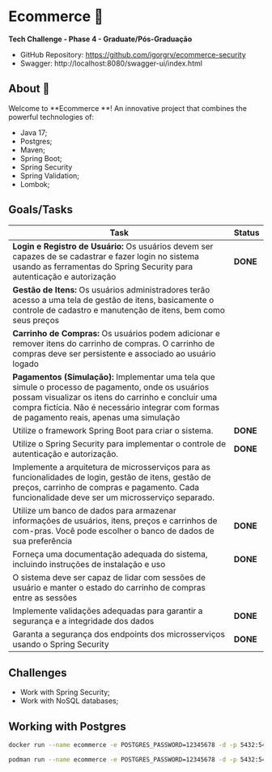 # Ecommerce  :convenience_store:
**Tech Challenge - Phase 4 - Graduate/Pós-Graduação**

* GitHub Repository: https://github.com/igorgrv/ecommerce-security
* Swagger: http://localhost:8080/swagger-ui/index.html


## About :book:

Welcome to **Ecommerce **! An innovative project that combines the powerful technologies of:

* Java 17;
* Postgres;
* Maven;
* Spring Boot;
* Spring Security
* Spring Validation;
* Lombok;



## Goals/Tasks

| Task                                                         | Status   |
| ------------------------------------------------------------ | -------- |
| **Login e Registro de Usuário:** Os usuários devem ser capazes de se cadastrar e fazer login no sistema  usando as ferramentas do Spring Security para autenticação e autorização | **DONE** |
| **Gestão de Itens:** Os usuários administradores terão acesso a uma tela de gestão de itens, basicamente o controle de cadastro e manutenção de itens, bem como seus preços |          |
| **Carrinho de Compras:** Os usuários podem adicionar e remover itens do carrinho de compras. O carrinho de compras deve ser persistente e associado ao usuário logado |          |
| **Pagamentos (Simulação):** Implementar uma tela que simule o processo de pagamento, onde os usuários possam visualizar os itens do carrinho e concluir uma compra fictícia. Não é necessário integrar com formas de pagamento reais, apenas uma simulação |          |
| Utilize o framework Spring Boot para criar o sistema.        | **DONE** |
| Utilize o Spring Security para implementar o controle de autenticação e autorização. | **DONE** |
| Implemente a arquitetura de microsserviços para as funcionalidades de login, gestão de itens, gestão de preços, carrinho de compras e pagamento. Cada funcionalidade deve ser um microsserviço separado. |          |
| Utilize um banco de dados para armazenar informações de usuários, itens, preços e carrinhos de com-pras. Você pode escolher o banco de dados de sua preferência | **DONE** |
| Forneça uma documentação adequada do sistema, incluindo instruções de instalação e uso | **DONE** |
| O sistema deve ser capaz de lidar com sessões de usuário e manter o estado do carrinho de compras entre as sessões |          |
| Implemente validações adequadas para garantir a segurança e a integridade dos dad﻿﻿﻿os | **DONE** |
| Garanta a segurança dos endpoints dos microsserviços usando o Spring Security | **DONE** |



## Challenges

* Work with Spring Security;
* Work with NoSQL databases;

## Working with Postgres

```bash
docker run --name ecommerce -e POSTGRES_PASSWORD=12345678 -d -p 5432:5432 postgres

podman run --name ecommerce -e POSTGRES_PASSWORD=12345678 -d -p 5432:5432 postgres
```
